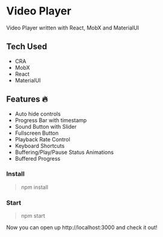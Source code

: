 # Video Player

Video Player written with React, MobX and MaterialUI

## Tech Used

- CRA
- MobX
- React
- MaterialUI

## Features 🔥

- Auto hide controls
- Progress Bar with timestamp
- Sound Button with Slider
- Fullscreen Button
- Playback Rate Control
- Keyboard Shortcuts
- Buffering/Play/Pause Status Animations
- Buffered Progress

### Install

> npm install

### Start
> npm start

Now you can open up http://localhost:3000 and check it out!